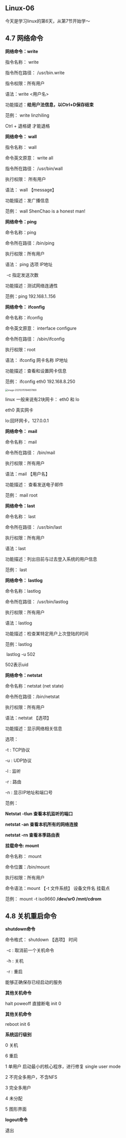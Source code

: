 ## Linux-06

今天是学习linux的第6天，从第7节开始学～

## 4.7 网络命令

**网络命令：write**

指令名称： write

指令所在路径： /usr/bin.write

指令权限：所有用户

语法：write <用户名>

功能描述：**给用户法信息，以Ctrl+D保存结束**

范例： write linzhiling

Ctrl + 退格键 才能退格



**网络命令： wall**

指令名称： wall

命令英文原意： write all

指令所在路径： /usr/bin/wall

执行权限： 所有用户

语法： wall 【message】

功能描述：发广播信息

范例： wall ShenChao is a honest man!



**网络命令：ping**

命令名称：ping

命令所在路径：/bin/ping

执行权限：所有用户

语法： ping 选项 IP地址

​					-c 指定发送次数

功能描述：测试网络连通性

范例：ping 192.168.1..156



**网络命令： ifconfig**

命令名称：ifconfig

命令英文原意： interface configure

命令所在路径： /sbin/ifconfig

执行权限：root

语法： ifconfig 网卡名称 IP地址

功能描述：查看和设置网卡信息

范例： ifconfig eth0 192.168.8.250

<img src="linux-images/image-20210315184657869.png" alt="image-20210315184657869" style="zoom:50%;" />

linux 一般来说有2块网卡： eth0 和 lo

eth0 真实网卡 

lo:回环网卡，127.0.0.1

**网络命令： mail**

命令名称： mail

命令所在路径： /bin/mail

执行权限：所有用户

语法：mail 【用户名】

功能描述： 查看发送电子邮件

范例： mail root



**网络命令：last**

命令名称： last

命令所在路径： /usr/bin/last

执行权限：所有用户

语法：last

功能描述：列出目前与过去登入系统的用户信息

范例： last



**网络命令： lastlog**

命令名称：lastlog

命令所在路径： /usr/bin/lastlog

执行权限：所有用户

语法：lastlog

功能描述：检查某特定用户上次登陆的时间

范例：lastlog

​			lastlog -u 502   

502表示uid



**网络命令：netstat**

命令名称：netstat  (net state)

命令所在路径：/bin/netstat   

执行权限：所有用户

语法：netstat 【选项】

功能描述：显示网络相关信息

选项：

-t : TCP协议

-u : UDP协议

-l : 监听

-r : 路由

-n : 显示IP地址和端口号

范例： 

**Netstat -tlun   查看本机监听的端口**

**netstat	-an 查看本机所有的网络连接**

**netstat	-rn 查看本季路由表**



**挂载命令: mount**

命令名称： mount

命令位置：/bin/mount

执行权限：所有用户

命令语法：mount 【-t 文件系统】 设备文件名 挂载点

范例： mount -t iso9660 **/dev/sr0 /mnt/cdrom**

  



## 4.8 关机重启命令

**shutdown命令**

命令格式： shutdown 【选项】 时间

​				-c : 取消前一个关机命令

​				-h : 关机

​				-r : 重启

能够正确保存已经启动的服务



**其他关机命令**

halt	poweoff 直接断电	init 0 

**其他关机命令**

reboot init 6



**系统运行级别**



0 	关机

6	重启

1	单用户  启动最小的核心程序，进行修复 single user mode

2	不完全多用户，不含NFS 

3	完全多用户

4	未分配

5	图形界面



**logout命令**

退出

